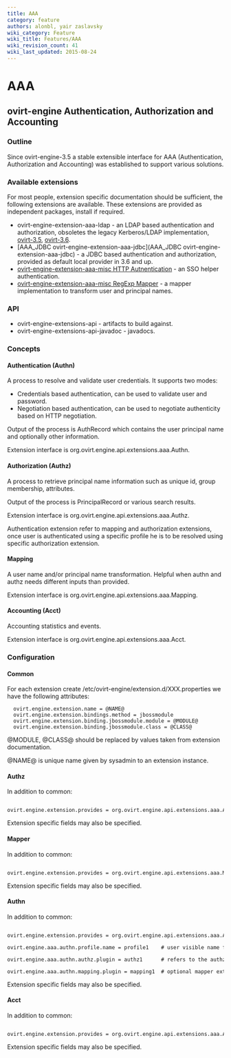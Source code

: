 ```yaml
---
title: AAA
category: feature
authors: alonbl, yair zaslavsky
wiki_category: Feature
wiki_title: Features/AAA
wiki_revision_count: 41
wiki_last_updated: 2015-08-24
---
```


# AAA

## ovirt-engine Authentication, Authorization and Accounting

### Outline

Since ovirt-engine-3.5 a stable extensible interface for AAA (Authentication, Authorization and Accounting) was established to support various solutions.

### Available extensions

For most people, extension specific documentation should be sufficient, the following extensions are available. These extensions are provided as independent packages, install if required.

*   ovirt-engine-extension-aaa-ldap - an LDAP based authentication and authorization, obsoletes the legacy Kerberos/LDAP implementation, [ovirt-3.5](https://gerrit.ovirt.org/gitweb?p=ovirt-engine-extension-aaa-ldap.git;a=blob;f=README;hb=ovirt-engine-extension-aaa-ldap-1.0), [ovirt-3.6](https://gerrit.ovirt.org/gitweb?p=ovirt-engine-extension-aaa-ldap.git;a=blob;f=README;hb=HEAD).
*   [AAA_JDBC ovirt-engine-extension-aaa-jdbc](AAA_JDBC ovirt-engine-extension-aaa-jdbc) - a JDBC based authentication and authorization, provided as default local provider in 3.6 and up.
*   [ovirt-engine-extension-aaa-misc HTTP Autnentication](http://gerrit.ovirt.org/gitweb?p=ovirt-engine-extension-aaa-misc.git;a=blob;f=README.http;hb=HEAD) - an SSO helper authentication.
*   [ovirt-engine-extension-aaa-misc RegExp Mapper](http://gerrit.ovirt.org/gitweb?p=ovirt-engine-extension-aaa-misc.git;a=blob;f=README.mapping;hb=HEAD) - a mapper implementation to transform user and principal names.

### API

*   ovirt-engine-extensions-api - artifacts to build against.
*   ovirt-engine-extensions-api-javadoc - javadocs.

### Concepts

#### Authentication (Authn)

A process to resolve and validate user credentials. It supports two modes:

*   Credentials based authentication, can be used to validate user and password.
*   Negotiation based authentication, can be used to negotiate authenticity based on HTTP negotiation.

Output of the process is AuthRecord which contains the user principal name and optionally other information.

Extension interface is org.ovirt.engine.api.extensions.aaa.Authn.

#### Authorization (Authz)

A process to retrieve principal name information such as unique id, group membership, attributes.

Output of the process is PrincipalRecord or various search results.

Extension interface is org.ovirt.engine.api.extensions.aaa.Authz.

Authentication extension refer to mapping and authorization extensions, once user is authenticated using a specific profile he is to be resolved using specific authorization extension.

#### Mapping

A user name and/or principal name transformation. Helpful when authn and authz needs different inputs than provided.

Extension interface is org.ovirt.engine.api.extensions.aaa.Mapping.

#### Accounting (Acct)

Accounting statistics and events.

Extension interface is org.ovirt.engine.api.extensions.aaa.Acct.

### Configuration

#### Common

For each extension create /etc/ovirt-engine/extension.d/XXX.properties we have the following attributes:

      ovirt.engine.extension.name = @NAME@
      ovirt.engine.extension.bindings.method = jbossmodule
      ovirt.engine.extension.binding.jbossmodule.module = @MODULE@
      ovirt.engine.extension.binding.jbossmodule.class = @CLASS@

@MODULE, @CLASS@ should be replaced by values taken from extension documentation.

@NAME@ is unique name given by sysadmin to an extension instance.

#### Authz

In addition to common:

      ovirt.engine.extension.provides = org.ovirt.engine.api.extensions.aaa.Authz

Extension specific fields may also be specified.

#### Mapper

In addition to common:

      ovirt.engine.extension.provides = org.ovirt.engine.api.extensions.aaa.Mapping

Extension specific fields may also be specified.

#### Authn

In addition to common:

      ovirt.engine.extension.provides = org.ovirt.engine.api.extensions.aaa.Authn
      ovirt.engine.aaa.authn.profile.name = profile1    # user visible name for this authn profile.
      ovirt.engine.aaa.authn.authz.plugin = authz1      # refers to the authz extension to be used.
      ovirt.engine.aaa.authn.mapping.plugin = mapping1  # optional mapper extension to be used.

Extension specific fields may also be specified.

#### Acct

In addition to common:

      ovirt.engine.extension.provides = org.ovirt.engine.api.extensions.aaa.Acct

Extension specific fields may also be specified.

